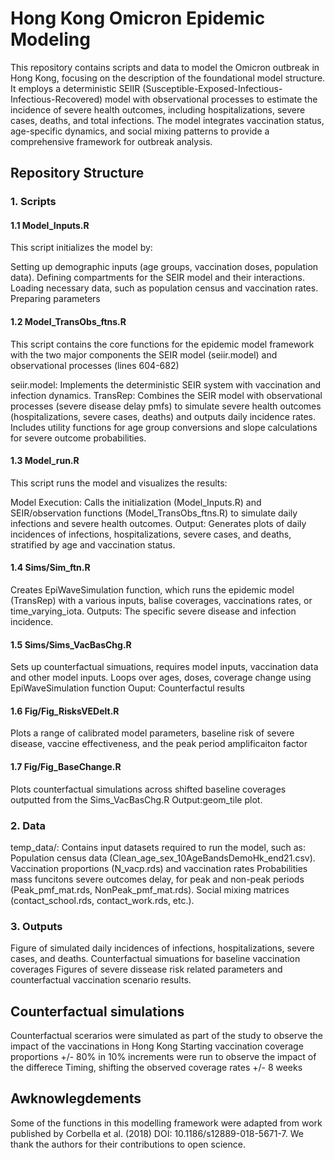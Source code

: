 # Hong Kong Omicron Epidemic Modeling 

This repository contains scripts and data to model the Omicron outbreak in Hong Kong, focusing on the description of the foundational model structure. It employs a deterministic SEIIR (Susceptible-Exposed-Infectious-Infectious-Recovered) model with observational processes to estimate the incidence of severe health outcomes, including hospitalizations, severe cases, deaths, and total infections. The model integrates vaccination status, age-specific dynamics, and social mixing patterns to provide a comprehensive framework for outbreak analysis.


## Repository Structure
### 1. Scripts
#### 1.1 Model_Inputs.R
This script initializes the model by:

Setting up demographic inputs (age groups, vaccination doses, population data).
Defining compartments for the SEIR model and their interactions.
Loading necessary data, such as population census and vaccination rates.
Preparing parameters

#### 1.2 Model_TransObs_ftns.R
This script contains the core functions for the epidemic model framework with the two major components the SEIR model (seiir.model) and observational processes (lines 604-682)

seiir.model: Implements the deterministic SEIR system with vaccination and infection dynamics.
TransRep: Combines the SEIR model with observational processes (severe disease delay pmfs) to simulate severe health outcomes (hospitalizations, severe cases, deaths) and outputs daily incidence rates.
Includes utility functions for age group conversions and slope calculations for severe outcome probabilities.

#### 1.3 Model_run.R
This script runs the model and visualizes the results:

Model Execution: Calls the initialization (Model_Inputs.R) and SEIR/observation functions (Model_TransObs_ftns.R) to simulate daily infections and severe health outcomes.
Output: Generates plots of daily incidences of infections, hospitalizations, severe cases, and deaths, stratified by age and vaccination status.

#### 1.4 Sims/Sim_ftn.R
Creates EpiWaveSimulation function, which runs the epidemic model (TransRep) with a various inputs, balise coverages, vaccinations rates, or time_varying_iota. 
Outputs: The specific severe disease and infection incidence.

#### 1.5 Sims/Sims_VacBasChg.R

Sets up counterfactual simuations, requires  model inputs, vaccination data and other model inputs. Loops over ages, doses, coverage change using EpiWaveSimulation function
Ouput: Counterfactul results

#### 1.6 Fig/Fig_RisksVEDelt.R

Plots a range of calibrated model parameters, baseline risk of severe disease, vaccine effectiveness, and the peak period amplificaiton factor

#### 1.7 Fig/Fig_BaseChange.R

Plots counterfactual simulations across shifted baseline coverages outputted from the Sims_VacBasChg.R
Output:geom_tile plot. 


### 2. Data
temp_data/: Contains input datasets required to run the model, such as:
Population census data (Clean_age_sex_10AgeBandsDemoHk_end21.csv).
Vaccination proportions (N_vacp.rds) and vaccination rates
Probabilities mass funcitons severe outcomes delay, for peak and non-peak periods (Peak_pmf_mat.rds, NonPeak_pmf_mat.rds).
Social mixing matrices (contact_school.rds, contact_work.rds, etc.).

### 3. Outputs
Figure of simulated daily incidences of infections, hospitalizations, severe cases, and deaths.
Counterfactual simuations for baseline vaccination coverages
Figures of severe dissease risk related parameters and counterfactual vaccination scenario results. 

## Counterfactual simulations
Counterfactual scerarios were simulated as part of the study to observe the impact of the vaccinations in Hong Kong
Starting vaccination coverage proportions +/- 80% in 10% increments were run to observe the impact of the differece
Timing, shifting the observed coverage rates +/- 8 weeks 

## Awknowlegdements
Some of the functions in this modelling framework were adapted from work published by Corbella et al. (2018) DOI: 10.1186/s12889-018-5671-7. We thank the authors for their contributions to open science.
